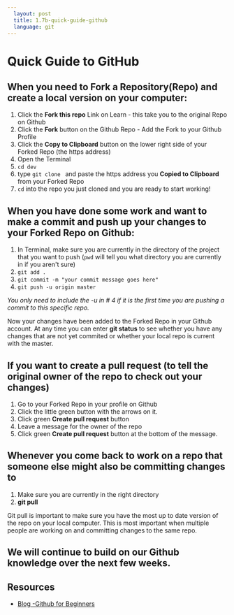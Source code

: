 ```yaml
---
  layout: post
  title: 1.7b-quick-guide-github
  language: git
---
```


# Quick Guide to GitHub

## When you need to Fork a Repository(Repo) and create a local version on your computer:
1. Click the **Fork this repo** Link on Learn - this take you to the original Repo on Github
2. Click the **Fork** button on the Github Repo - Add the Fork to your Github Profile
3. Click the **Copy to Clipboard** button on the lower right side of your Forked Repo (the https address)
4. Open the Terminal
5. `cd dev`
6. type `git clone ` and paste the https address you **Copied to Clipboard** from your Forked Repo
7. `cd` into the repo you just cloned and you are ready to start working!

## When you have done some work and want to make a commit and push up your changes to your Forked Repo on Github:
1. In Terminal, make sure you are currently in the directory of the project that you want to push (`pwd` will tell you what directory you are currently in if you aren't sure)
2. `git add .`
3. `git commit -m "your commit message goes here"`
4. `git push -u origin master`

*You only need to include the -u in # 4 if it is the first time you are pushing a commit to this specific repo.*

Now your changes have been added to the Forked Repo in your Github account. At any time you can enter **git status** to see whether you have any changes that are not yet commited or whether your local repo is current with the master.


## If you want to create a pull request (to tell the original owner of the repo to check out your changes)
1. Go to your Forked Repo in your profile on Github
2. Click the little green button with the arrows on it.
3. Click green **Create pull request** button
4. Leave a message for the owner of the repo
5. Click green **Create pull request** button at the bottom of the message.

## Whenever you come back to work on a repo that someone else might also be committing changes to
1. Make sure you are currently in the right directory
2. **git pull**


Git pull is important to make sure you have the most up to date version of the repo on your local computer. This is most important when multiple people are working on and committing changes to the same repo.

## We will continue to build on our Github knowledge over the next few weeks.

##  Resources

* [Blog -Github for Beginners](http://readwrite.com/2013/09/30/understanding-github-a-journey-for-beginners-part-1)
